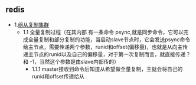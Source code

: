 ## redis

- 1.[组从复制集群](https://www.jianshu.com/p/ba3cc187da9c)
    - 1.1 全量复制过程（在其内部 有一条命令 psync,就是同步命令，它可以完成全量复制和部分复制的功能，当启动slave节点时，它会发送psync命令给主节点，需要传递两个参数，runid和offset(偏移量)，也就是从向主传递主节点的runid以及自己的偏移量，对于第一次复制而言，就直接传递？和 -1，当然这个参数是由slave内部传的）
        - 1.1.1 master接收到命令后知道从希望做全量复制，主就会将自己的runid和offset传递给从
